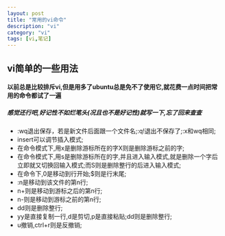 ```yaml
---
layout: post
title: "常用的vi命令"
description: "vi"
category: "vi"
tags: [vi,笔记]
---
```

## vi简单的一些用法

#### 以前总是比较排斥vi,但是用多了ubuntu总是免不了使用它,就花费一点时间把常用的命令都试了一遍
##### 感觉还行吧,好记性不如烂笔头(况且也不是好记性)就写一下,忘了回来查查   

+   :wq退出保存，若是新文件后面跟一个文件名;:q!退出不保存了;:x和wq相同;
+   insert可以调节插入模式;
+   在命令模式下,用x是删除游标所在的字X则是删除游标之前的字;
+   在命令模式下,用s是删除游标所在的字,并且进入输入模式,就是删除一个字后立即就又切换回输入模式;而S则是删除整行的后进入输入模式;
+   在命令下,0是移动到行开始;$则是行末尾;
+   :n是移动到该文件的第n行;
+   n+则是移动到游标之后的第n行;
+   n-则是移动到游标之前的第n行;
+   dd则是删除整行;
+   yy是直接复制一行,d是剪切,p是直接粘贴;dd则是删除整行;
+   u撤销,ctrl+r则是反撤销;
